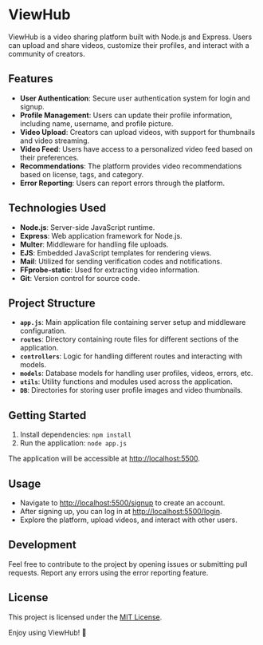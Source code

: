# ViewHub

ViewHub is a video sharing platform built with Node.js and Express. Users can upload and share videos, customize their profiles, and interact with a community of creators.

## Features

- **User Authentication**: Secure user authentication system for login and signup.
- **Profile Management**: Users can update their profile information, including name, username, and profile picture.
- **Video Upload**: Creators can upload videos, with support for thumbnails and video streaming.
- **Video Feed**: Users have access to a personalized video feed based on their preferences.
- **Recommendations**: The platform provides video recommendations based on license, tags, and category.
- **Error Reporting**: Users can report errors through the platform.

## Technologies Used

- **Node.js**: Server-side JavaScript runtime.
- **Express**: Web application framework for Node.js.
- **Multer**: Middleware for handling file uploads.
- **EJS**: Embedded JavaScript templates for rendering views.
- **Mail**: Utilized for sending verification codes and notifications.
- **FFprobe-static**: Used for extracting video information.
- **Git**: Version control for source code.

## Project Structure

- **`app.js`**: Main application file containing server setup and middleware configuration.
- **`routes`**: Directory containing route files for different sections of the application.
- **`controllers`**: Logic for handling different routes and interacting with models.
- **`models`**: Database models for handling user profiles, videos, errors, etc.
- **`utils`**: Utility functions and modules used across the application.
- **`DB`**: Directories for storing user profile images and video thumbnails.

## Getting Started

1. Install dependencies: `npm install`
2. Run the application: `node app.js`

The application will be accessible at [http://localhost:5500](http://localhost:5500).

## Usage

- Navigate to [http://localhost:5500/signup](http://localhost:5500/signup) to create an account.
- After signing up, you can log in at [http://localhost:5500/login](http://localhost:5500/login).
- Explore the platform, upload videos, and interact with other users.

## Development

Feel free to contribute to the project by opening issues or submitting pull requests. Report any errors using the error reporting feature.

## License

This project is licensed under the [MIT License](LICENSE).

Enjoy using ViewHub! 🚀